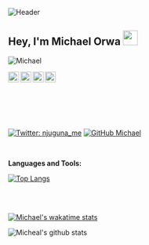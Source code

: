 ![Header](https://cdn.pixabay.com/photo/2014/08/11/11/50/moon-415501__340.jpg)

## Hey, I'm Michael Orwa <img src="https://raw.githubusercontent.com/aemmadi/aemmadi/master/wave.gif" width="30px">

<p align="left"> <img src="https://komarev.com/ghpvc/?username=Michael&label=Views&color=blue&style=plastic" alt="Michael" /> </p>
<a href="https://twitter.com/njuguna_me">
  <img align="left" alt="Micheal's Twitter" width="22px" src="https://cdn.jsdelivr.net/npm/simple-icons@v3/icons/twitter.svg" />
</a>
<a href="https://www.linkedin.com/in/michael-orwa-950102161/">
  <img align="left" alt="Michael's Linkdein" width="22px" src="https://cdn.jsdelivr.net/npm/simple-icons@v3/icons/linkedin.svg" />
</a>
<a href="https://github.com/Mjoel4708/">
  <img align="left" alt="Michael's Github" width="22px" src="https://cdn.jsdelivr.net/npm/simple-icons@v3/icons/github.svg" />
</a>
<a href="https://instagram.com/njuguna.me/">
  <img align="left" alt="Michael's Instagram" width="22px" src="https://cdn.jsdelivr.net/npm/simple-icons@v3/icons/instagram.svg" />
</a>
</br>
</br>
</br>


</br>
</br>
</br>

[![Twitter: njuguna_me](https://img.shields.io/twitter/follow/MichaelOrwa1?style=social)](https://twitter.com/MichaelOrwa1)
[![GitHub Michael](https://img.shields.io/github/followers/MichaelOrwa1?label=follow&style=social)](https://github.com/mjoel4708)

</br>

**Languages and Tools:**  

[![Top Langs](https://github-readme-stats.vercel.app/api/top-langs/?username=mjoel4708)](https://github.com/mjoel4708/github-readme-stats)
    

</br>
</br>

  
[![Michael's wakatime stats](https://github-readme-stats.vercel.app/api/wakatime?username=Mjoel4708)](https://github.com/Mjoel4708/waka-readme-stats)


 <img align="center" src="https://github-readme-stats.vercel.app/api?username=mjoel4708&show_icons=true&theme=dark&line_height=27" alt="Micheal's github stats"/>
</a>
